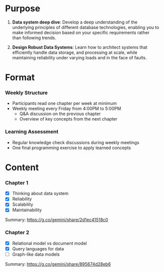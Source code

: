 # Purpose

1. **Data system deep dive**: Develop a deep understanding of the underlying principles of different database technologies, enabling you to make informed decision based on your specific requirements rather than following trends.

2. **Design Robust Data Systems**: Learn how to architect systems that efficiently handle data storage, and processing at scale, while maintaining reliability under varying loads and in the face of faults.

# Format

### Weekly Structure
- Participants read one chapter per week at minimum
- Weekly meeting every Friday from 4:00PM to 5:00PM
  - Q&A discussion on the previous chapter
  - Overview of key concepts from the next chapter

### Learning Assessment
- Regular knowledge check discussions during weekly meetings
- One final programming exercise to apply learned concepts

# Content
### Chapter 1
- [x] Thinking about data system
- [x] Reliability
- [x] Scalability
- [x] Maintainability

Summary: https://g.co/gemini/share/2d1ec41518c0

### Chapter 2
- [x] Relational model vs document model
- [x] Query languages for data
- [ ] Graph-like data models 

Summary: https://g.co/gemini/share/895674d28eb6

